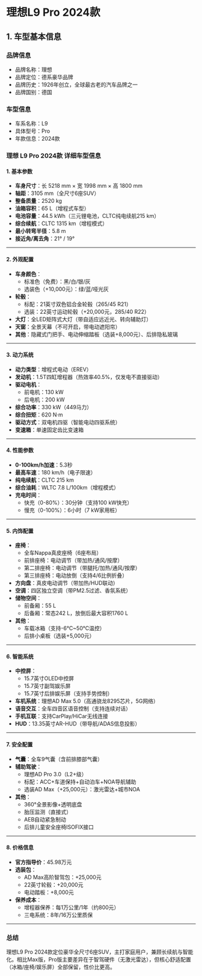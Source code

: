 
# 理想L9 Pro 2024款
## 1. 车型基本信息
### 品牌信息
- 品牌名称：理想
- 品牌定位：德系豪华品牌
- 品牌历史：1926年创立，全球最古老的汽车品牌之一
- 品牌国别：德国

### 车型信息
- 车系名称：L9
- 具体型号：Pro
- 年款信息：2024款

### **理想 L9 Pro 2024款 详细车型信息**  

#### **1. 基本参数**  
- **车身尺寸**：长 5218 mm × 宽 1998 mm × 高 1800 mm  
- **轴距**：3105 mm（全尺寸6座SUV）  
- **整备质量**：2520 kg  
- **油箱容积**：65 L（增程式车型）  
- **电池容量**：44.5 kWh（三元锂电池，CLTC纯电续航215 km）  
- **综合续航**：CLTC 1315 km（增程模式）  
- **最小转弯半径**：5.8 m  
- **接近角/离去角**：21° / 19°  

---

#### **2. 外观配置**  
- **车身颜色**：  
  - 标准色（免费）：黑/白/银/灰  
  - 选装色（+10,000元）：绿/蓝/哑光灰  
- **轮毂**：  
  - 标配：21英寸双色铝合金轮毂（265/45 R21）  
  - 选装：22英寸运动轮毂（+20,000元，285/40 R22）  
- **大灯**：全LED矩阵式大灯（带自适应远近光、转向辅助灯）  
- **天窗**：全景天幕（不可开启，带电动遮阳帘）  
- **其他**：隐藏式门把手、电动伸缩踏板（选装+8,000元）、后排隐私玻璃  

---

#### **3. 动力系统**  
- **动力类型**：增程式电动（EREV）  
- **发动机**：1.5T四缸增程器（热效率40.5%，仅发电不直接驱动）  
- **驱动电机**：  
  - 前电机：130 kW  
  - 后电机：200 kW  
- **综合功率**：330 kW（449马力）  
- **综合扭矩**：620 N·m  
- **驱动方式**：双电机四驱（智能电动四驱系统）  
- **变速箱**：单速固定齿比变速箱  

---

#### **4. 性能参数**  
- **0-100km/h加速**：5.3秒  
- **最高车速**：180 km/h（电子限速）  
- **纯电续航**：CLTC 215 km  
- **综合油耗**：WLTC 7.8 L/100km（增程模式）  
- **充电时间**：  
  - 快充（0-80%）：30分钟（支持100 kW快充）  
  - 慢充（0-100%）：6小时（7 kW家用桩）  

---

#### **5. 内饰配置**  
- **座椅**：  
  - 全车Nappa真皮座椅（6座布局）  
  - 前排座椅：电动调节（带加热/通风/按摩）  
  - 第二排座椅：电动调节（带腿托/加热/通风/按摩）  
  - 第三排座椅：电动放倒（支持4/6比例折叠）  
- **方向盘**：真皮电动调节（带加热/HUD联动）  
- **空调**：四区独立空调（带PM2.5过滤、香氛系统）  
- **储物空间**：  
  - 前备厢：55 L  
  - 后备厢：常态242 L，放倒后最大容积1760 L  
- **其他**：  
  - 车载冰箱（支持-6°C~50°C温控）  
  - 后排小桌板（选装+5,000元）  

---

#### **6. 智能系统**  
- **中控屏**：  
  - 15.7英寸OLED中控屏  
  - 15.7英寸副驾娱乐屏  
  - 15.7英寸后排娱乐屏（支持手势控制）  
- **车机系统**：理想AD Max 5.0（高通骁龙8295芯片，5G网络）  
- **语音交互**：全车四音区语音控制（支持连续对话）  
- **手机互联**：支持CarPlay/HiCar无线连接  
- **HUD**：13.35英寸AR-HUD（带导航/ADAS信息投影）  

---

#### **7. 安全配置**  
- **气囊**：全车9气囊（含前排膝部气囊）  
- **辅助驾驶**：  
  - 理想AD Pro 3.0（L2+级）  
  - 标配：ACC+车道保持+自动泊车+NOA导航辅助  
  - 选装AD Max（+25,000元）：激光雷达+城市NOA  
- **其他**：  
  - 360°全景影像+透明底盘  
  - 胎压监测（直接式）  
  - AEB自动紧急制动  
  - 后排儿童安全座椅ISOFIX接口  

---

#### **8. 价格信息**  
- **官方指导价**：45.98万元  
- **选装包**：  
  - AD Max高阶智驾包：+25,000元  
  - 22英寸轮毂：+20,000元  
  - 电动踏板：+8,000元  
- **保养成本**：  
  - 增程器保养：每1万公里/1年（约800元）  
  - 三电系统：8年/16万公里质保  

---

### **总结**  
理想L9 Pro 2024款定位豪华全尺寸6座SUV，主打家庭用户，兼顾长续航与智能化。相比Max版，Pro版主要差异在于智驾硬件（无激光雷达），但核心舒适配置（冰箱/座椅/娱乐屏）全部保留，性价比更高。

